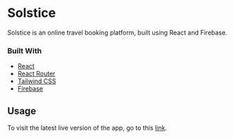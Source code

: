 # Solstice
Solstice is an online travel booking platform, built using React and Firebase.

### Built With
  - [React](https://reactjs.org/)
  - [React Router](https://v5.reactrouter.com/web/guides/quick-start)
  - [Tailwind CSS](https://tailwindcss.com/)
  - [Firebase](https://firebase.google.com/)

## Usage
To visit the latest live version of the app, go to this [link]().